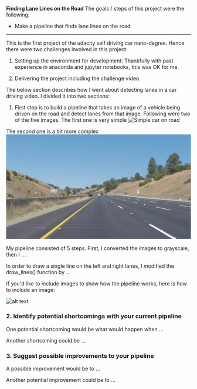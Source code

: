 **Finding Lane Lines on the Road**
The goals / steps of this project were the following:
* Make a pipeline that finds lane lines on the road


[//]: # (Image References)

[image1]: ./test_images/solidWhiteCurve.jpg" "First Image to process"
[image2]: ./test_images/whiteCarLaneSwitch.jpg "yellow and white lanes"
[image3]: ./test_images_output/HSVLane "HSV Image"
[image4]: ./test_images_output/Masked "Masked(Region of Interest)"
[image5]: ./test_images_output/img_houghLines "Hough Lines"
[image6]: ./test_images_output/solidWhiteCurve_WithLanes "Lane Detected"
[image7]: ./test_images_output/whiteCarLaneSwitch_WithLanes "Mixed lane detected"
---

This is the first project of the udacity self driving car nano-degree. Hence there were two challenges involved in this project:

1) Setting up the environment for development: Thankfully with past experience in anaconda and jupyter notebooks, this was OK for me.

2) Delivering the project including the challenge video. 

The below section describes how I went about detecting lanes in a car driving video. I divided it into two sections:

1. First step is to build a pipeline that takes an image of a vehicle being driven on the road and detect lanes from that image.
Following were two of the five images. The first one is very simple
![Simple car on road][image1]

The second one is a bit more complex
![Bit more complex][image2]

My pipeline consisted of 5 steps. First, I converted the images to grayscale, then I .... 

In order to draw a single line on the left and right lanes, I modified the draw_lines() function by ...

If you'd like to include images to show how the pipeline works, here is how to include an image: 

![alt text][image1]


### 2. Identify potential shortcomings with your current pipeline


One potential shortcoming would be what would happen when ... 

Another shortcoming could be ...


### 3. Suggest possible improvements to your pipeline

A possible improvement would be to ...

Another potential improvement could be to ...
